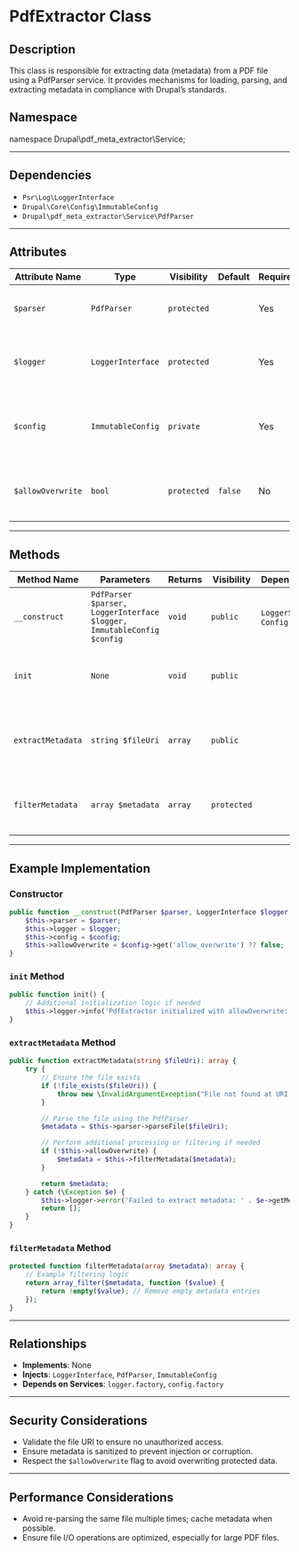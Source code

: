 # PdfExtractor Class

## Description
This class is responsible for extracting data (metadata) from a PDF file using a PdfParser service. It provides mechanisms for loading, parsing, and extracting metadata in compliance with Drupal’s standards.

## Namespace
namespace Drupal\pdf_meta_extractor\Service;

---

## Dependencies
- `Psr\Log\LoggerInterface`
- `Drupal\Core\Config\ImmutableConfig`
- `Drupal\pdf_meta_extractor\Service\PdfParser`

---

## Attributes

| Attribute Name   | Type                   | Visibility  | Default  | Required | Description                                                      |
|-------------------|------------------------|-------------|----------|----------|------------------------------------------------------------------|
| `$parser`        | `PdfParser`           | `protected` |          | Yes      | The service responsible for parsing PDF content.                |
| `$logger`        | `LoggerInterface`     | `protected` |          | Yes      | Logger service for tracking errors and operations.              |
| `$config`        | `ImmutableConfig`     | `private`   |          | Yes      | Stores configuration settings loaded from the Drupal admin form. |
| `$allowOverwrite`| `bool`                | `protected` | `false`  | No       | Determines if existing metadata can be overwritten.             |

---

## Methods

| Method Name       | Parameters                                      | Returns   | Visibility | Dependencies              | Throws       | Description                                                        |
|--------------------|------------------------------------------------|-----------|------------|---------------------------|--------------|--------------------------------------------------------------------|
| `__construct`     | `PdfParser $parser, LoggerInterface $logger, ImmutableConfig $config` | `void`    | `public`   | `LoggerService`, `Config` |              | Initializes the extractor with required services and configuration. |
| `init`            | `None`                                         | `void`    | `public`   |                           |              | Initializes the extractor based on configuration settings.          |
| `extractMetadata` | `string $fileUri`                              | `array`   | `public`   |                           |              | Loads a file, parses it, and returns extracted metadata as an array. |
| `filterMetadata`  | `array $metadata`                              | `array`   | `protected`|                           |              | Filters out empty or invalid metadata entries.                     |

---

## Example Implementation

### Constructor

```php
public function __construct(PdfParser $parser, LoggerInterface $logger, ImmutableConfig $config) {
    $this->parser = $parser;
    $this->logger = $logger;
    $this->config = $config;
    $this->allowOverwrite = $config->get('allow_overwrite') ?? false;
}
```

### `init` Method

```php
public function init() {
    // Additional initialization logic if needed
    $this->logger->info('PdfExtractor initialized with allowOverwrite: ' . ($this->allowOverwrite ? 'true' : 'false'));
}
```

### `extractMetadata` Method

```php
public function extractMetadata(string $fileUri): array {
    try {
        // Ensure the file exists
        if (!file_exists($fileUri)) {
            throw new \InvalidArgumentException("File not found at URI: $fileUri");
        }

        // Parse the file using the PdfParser
        $metadata = $this->parser->parseFile($fileUri);

        // Perform additional processing or filtering if needed
        if (!$this->allowOverwrite) {
            $metadata = $this->filterMetadata($metadata);
        }

        return $metadata;
    } catch (\Exception $e) {
        $this->logger->error('Failed to extract metadata: ' . $e->getMessage());
        return [];
    }
}
```

### `filterMetadata` Method

```php
protected function filterMetadata(array $metadata): array {
    // Example filtering logic
    return array_filter($metadata, function ($value) {
        return !empty($value); // Remove empty metadata entries
    });
}
```

---

## Relationships
- **Implements**: None
- **Injects**: `LoggerInterface`, `PdfParser`, `ImmutableConfig`
- **Depends on Services**: `logger.factory`, `config.factory`

---

## Security Considerations
- Validate the file URI to ensure no unauthorized access.
- Ensure metadata is sanitized to prevent injection or corruption.
- Respect the `$allowOverwrite` flag to avoid overwriting protected data.

---

## Performance Considerations
- Avoid re-parsing the same file multiple times; cache metadata when possible.
- Ensure file I/O operations are optimized, especially for large PDF files.
